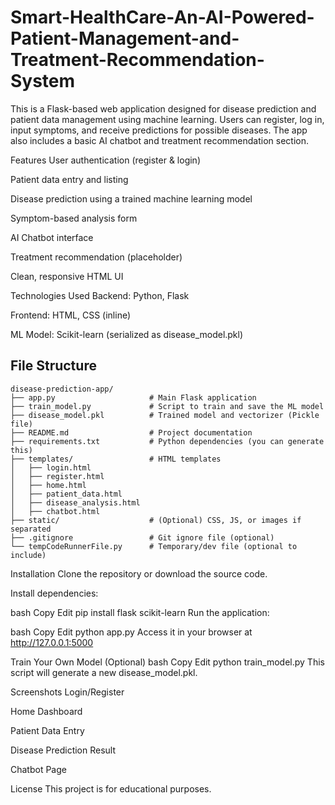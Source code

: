 # Smart-HealthCare-An-AI-Powered-Patient-Management-and-Treatment-Recommendation-System

This is a Flask-based web application designed for disease prediction and patient data management using machine learning. Users can register, log in, input symptoms, and receive predictions for possible diseases. The app also includes a basic AI chatbot and treatment recommendation section.

Features
User authentication (register & login)

Patient data entry and listing

Disease prediction using a trained machine learning model

Symptom-based analysis form

AI Chatbot interface

Treatment recommendation (placeholder)

Clean, responsive HTML UI

Technologies Used
Backend: Python, Flask

Frontend: HTML, CSS (inline)

ML Model: Scikit-learn (serialized as disease_model.pkl)


## File Structure

```
disease-prediction-app/
├── app.py                     # Main Flask application
├── train_model.py             # Script to train and save the ML model
├── disease_model.pkl          # Trained model and vectorizer (Pickle file)
├── README.md                  # Project documentation
├── requirements.txt           # Python dependencies (you can generate this)
├── templates/                 # HTML templates
│   ├── login.html
│   ├── register.html
│   ├── home.html
│   ├── patient_data.html
│   ├── disease_analysis.html
│   ├── chatbot.html
├── static/                    # (Optional) CSS, JS, or images if separated
├── .gitignore                 # Git ignore file (optional)
└── tempCodeRunnerFile.py      # Temporary/dev file (optional to include)
```




Installation
Clone the repository or download the source code.

Install dependencies:

bash
Copy
Edit
pip install flask scikit-learn
Run the application:

bash
Copy
Edit
python app.py
Access it in your browser at http://127.0.0.1:5000

Train Your Own Model (Optional)
bash
Copy
Edit
python train_model.py
This script will generate a new disease_model.pkl.

Screenshots
Login/Register

Home Dashboard

Patient Data Entry

Disease Prediction Result

Chatbot Page

License
This project is for educational purposes.
